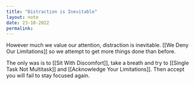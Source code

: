 ```yaml
---
title: "Distraction is Inevitable"
layout: note
date: 23-10-2022
permalink:
---
```


However much we value our attention, distraction is inevitable. [[We Deny Our Limitations]] so we attempt to get more things done than before. 

The only was is to [[Sit With Discomfort]], take a breath and try to [[Single Task Not Multitask]] and [[Acknowledge Your Limitations]]. Then accept you will fail to stay focused again. 